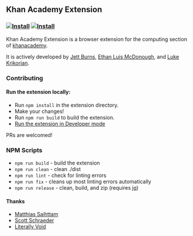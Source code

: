 ## Khan Academy Extension
### [![Install](https://developer.chrome.com/webstore/images/ChromeWebStore_Badge_v2_206x58.png)](https://chrome.google.com/webstore/detail/the-khan-academy-extensio/gniggljddhajnfbkjndcgnomkddfcial) [![Install](https://addons.cdn.mozilla.net/static/img/addons-buttons/AMO-button_1.png)](https://addons.mozilla.org/addon/kae)
Khan Academy Extension is a browser extension for the computing section of [khanacademy](https://khanacademy.org).


It is actively developed by [Jett Burns](https://github.com/jettburns14), [Ethan Luis McDonough](https://github.com/EthanLuisMcDonough), and [Luke Krikorian](https://github.com/lukekrikorian).

### Contributing
#### Run the extension locally:
* Run `npm install` in the extension directory.
* Make your changes!
* Run `npm run build` to build the extension.
* [Run the extension in Developer mode](https://developer.chrome.com/extensions/getstarted#unpacked)

PRs are welcomed!


### NPM Scripts
* `npm run build` - build the extension
* `npm run clean` - clean ./dist
* `npm run lint` - check for linting errors
* `npm run fix` - cleans up most linting errors automatically
* `npm run release` - clean, build, and zip (requires [jq](https://github.com/stedolan/jq))

#### Thanks
* [Matthias Saihttam](https://github.com/MatthiasSaihttam)
* [Scott Schraeder](https://github.com/CosignCosine)
* [Literally Void](https://github.com/LiterallyVoid)
